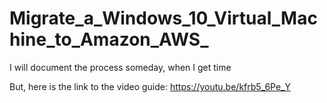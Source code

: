 # Migrate_a_Windows_10_Virtual_Machine_to_Amazon_AWS_
I will document the process someday, when I get time

But,
here is the link to the video guide: https://youtu.be/kfrb5_6Pe_Y
